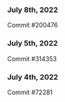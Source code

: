### July 8th, 2022

Commit #200476

### July 5th, 2022

Commit #314353


### July 4th, 2022

Commit #72281
